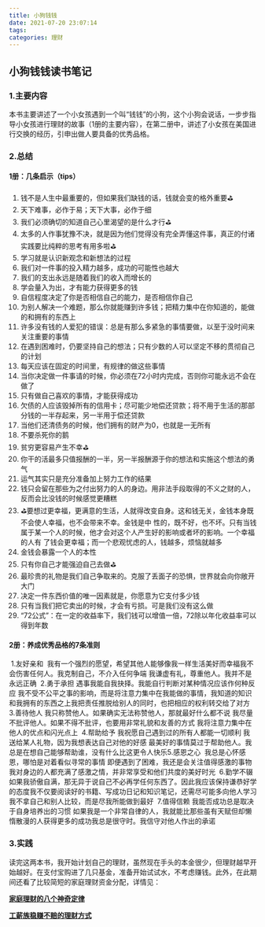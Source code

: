 ```yaml
---
title: 小狗钱钱
date: 2021-07-20 23:07:14
tags:
categories: 理财
---
```

## 小狗钱钱读书笔记

### 1.主要内容

本书主要讲述了一个小女孩遇到一个叫“钱钱”的小狗，这个小狗会说话，一步步指导小女孩进行理财的故事（1册的主要内容），在第二册中，讲述了小女孩在美国进行交换的经历，引申出做人要具备的优秀品格。

### 2.总结

#### 1册：几条启示（tips）

1. 钱不是人生中最重要的，但如果我们缺钱的话，钱就会变的格外重要⛳
2. 天下难事，必作于易；天下大事，必作于细
3. 我们必须确切的知道自己心里渴望的是什么才行⛳
4. 太多的人作事犹豫不决，就是因为他们觉得没有完全弄懂这件事，真正的付诸实践要比纯粹的思考有用多啦⛳
5. 学习就是认识新观念和新想法的过程
6. 我们对一件事的投入精力越多，成功的可能性也越大
7. 我们的支出永远是随着我们的收入而增长的
8. 学会量入为出，才有能力获得更多的钱
9. 自信程度决定了你是否相信自己的能力，是否相信你自己
10. 为别人解决一个难题，那么你就能赚到许多钱；把精力集中在你知道的，能做的和拥有的东西上
11. 许多没有钱的人爱犯的错误：总是有那么多紧急的事情要做，以至于没时间来关注重要的事情
12. 在遇到困难时，仍要坚持自己的想法；只有少数的人可以坚定不移的贯彻自己的计划
13. 每天应该在固定的时间里，有规律的做这些事情
14. 当你决定做一件事请的时候，你必须在72小时内完成，否则你可能永远不会在做了
15. 只有做自己喜欢的事情，才能获得成功
16. 欠债的人应该毁掉所有的信用卡；尽可能少地偿还贷款；将不用于生活的那部分钱的一半存起来，另一半用于偿还贷款
17. 当他们还清债务的时候，他们拥有的财产为0，也就是一无所有
18. 不要杀死你的鹅
19. 贫穷更容易产生不幸⛳
20. 你干的活最多只值报酬的一半，另一半报酬源于你的想法和实施这个想法的勇气
21. 运气其实只是充分准备加上努力工作的结果
22. 钱只会留在那些为之付出努力的人的身边。用非法手段取得的不义之财的人，反而会比没钱的时候感觉更糟糕
23. ⛳要想过更幸福，更满意的生活，人就得改变自身。这和钱无关，金钱本身既不会使人幸福，也不会带来不幸。金钱是中	性的，既不好，也不坏。只有当钱属于某一个人的时候，他才会对这个人产生好的影响或者坏的影响。一个幸福的人有	了钱会更幸福；而一个悲观忧虑的人，钱越多，烦恼就越多
24. 金钱会暴露一个人的本性
25. 只有你自己才能强迫自己去做⛳
26. 最珍贵的礼物是我们自己争取来的。克服了丢面子的恐惧，世界就会向你敞开大门
27. 决定一件东西价值的唯一因素就是，你愿意为它支付多少钱
28. 只有当我们把它卖出的时候，才会有亏损。可是我们没有这么做
29. “72公式”：在一定的收益率下，我们钱可以增值一倍，72除以年化收益率可以得到年数

#### 2册：养成优秀品格的7条准则

​	1.友好亲和
​		我有一个强烈的愿望，希望其他人能够像我一样生活美好而幸福
​		我不会伤害任何人。我克制自己，不介入任何争端
​		我谦虚有礼，尊重他人。我并不是永远正确
​	2.勇于承担
​		遇事我能自我抉择。我能自行判断对某种情况应该作何种反应
​		我不受不公平之事的影响，而是将注意力集中在我能做的事情，我知道的知识和我拥有的东西之上
​		我把责任推脱给别人的同时，也把相应的权利转交给了对方
​	3.善待他人
​		我只称赞他人。如果确实无法称赞他人，那就最好什么都不说
​		我尽量不批评他人。如果不得不批评，也要用非常礼貌和友善的方式 
​		我将注意力集中在他人的优点和闪光点上
​	4.帮助给予
​		我祝愿自己遇到过的所有人都能一切顺利
​		我送给某人礼物，因为我想表达自己对他的好感
​		最美好的事情莫过于帮助他人。我总是在想自己能够帮助谁，没有什么比这更令人快乐
​	5.感恩之心
​		我总是心怀感恩，哪怕是对着看似寻常的事情
​		即便遇到了困难，我还是会关注值得感激的事物
​		我对身边的人都充满了感激之情，并非常享受和他们共度的美好时光
​	6.勤学不辍
​		如果我骄傲自满，那无异于说自己不必再学任何东西了。因此我应该保持谦恭好学的态度
​		我不仅要阅读好的书籍、写成功日记和知识笔记，还需尽可能多向他人学习
​		我不拿自己和别人比较，而是尽我所能做到最好
​	7.值得信赖
​		我能否成功总是取决于自身培养出的习惯
​		如果我是一个非常自律的人，我就能比那些虽有天赋但却懒惰散漫的人获得更多的成功
​		我总是很守时。我信守对他人作出的承诺

### 3.实践

读完这两本书，我开始计划自己的理财，虽然现在手头的本金很少，但理财越早开始越好。在支付宝购进了几只基金，准备开始试试水，不考虑赚钱。此外，在此期间还看了比较简短的家庭理财资金分配，详情见：

**[家庭理财的八个神奇定律]()**

**[工薪族稳赚不赔的理财方式]()**
